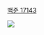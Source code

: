 [백준 17143](https://www.acmicpc.net/problem/17143)

<img src="https://skillicons.dev/icons?i=cpp" />

```cpp

```
